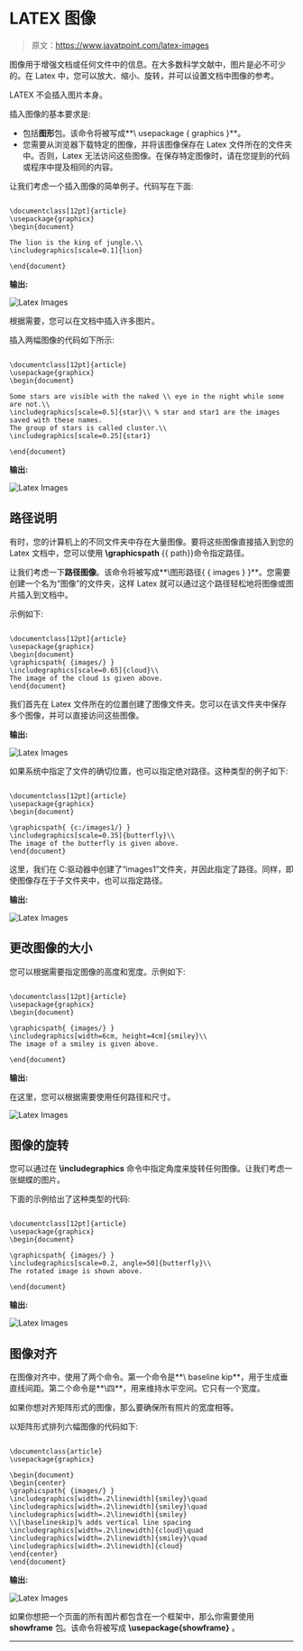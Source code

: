 # LATEX 图像

> 原文：<https://www.javatpoint.com/latex-images>

图像用于增强文档或任何文件中的信息。在大多数科学文献中，图片是必不可少的。在 Latex 中，您可以放大、缩小、旋转，并可以设置文档中图像的参考。

LATEX 不会插入图片本身。

插入图像的基本要求是:

*   包括**图形**包。该命令将被写成**\ usepackage { graphics }**。
*   您需要从浏览器下载特定的图像，并将该图像保存在 Latex 文件所在的文件夹中。否则，Latex 无法访问这些图像。在保存特定图像时，请在您提到的代码或程序中提及相同的内容。

让我们考虑一个插入图像的简单例子。代码写在下面:

```

\documentclass[12pt]{article}
\usepackage{graphicx}
\begin{document}

The lion is the king of jungle.\\
\includegraphics[scale=0.1]{lion}

\end{document}

```

**输出:**

![Latex Images](img/bc732602ce8ef22e50de450bd57596b4.png)

根据需要，您可以在文档中插入许多图片。

插入两幅图像的代码如下所示:

```

\documentclass[12pt]{article}
\usepackage{graphicx}
\begin{document}

Some stars are visible with the naked \\ eye in the night while some are not.\\
\includegraphics[scale=0.5]{star}\\ % star and star1 are the images saved with these names.
The group of stars is called cluster.\\
\includegraphics[scale=0.25]{star1}

\end{document}

```

**输出:**

![Latex Images](img/2f88a18d546abd7c95a71100c2886f5e.png)

## 路径说明

有时，您的计算机上的不同文件夹中存在大量图像。要将这些图像直接插入到您的 Latex 文档中，您可以使用 **\graphicspath** {{ path}}命令指定路径。

让我们考虑一下**路径图像**。该命令将被写成**\图形路径{ { images } }**。您需要创建一个名为“图像”的文件夹，这样 Latex 就可以通过这个路径轻松地将图像或图片插入到文档中。

示例如下:

```

\documentclass[12pt]{article}
\usepackage{graphicx}
\begin{document}
\graphicspath{ {images/} }
\includegraphics[scale=0.65]{cloud}\\
The image of the cloud is given above.
\end{document}

```

我们首先在 Latex 文件所在的位置创建了图像文件夹。您可以在该文件夹中保存多个图像，并可以直接访问这些图像。

**输出:**

![Latex Images](img/981c755d97bb789f8e8171f093d52a7c.png)

如果系统中指定了文件的确切位置，也可以指定绝对路径。这种类型的例子如下:

```

\documentclass[12pt]{article}
\usepackage{graphicx}
\begin{document}

\graphicspath{ {c:/images1/} }
\includegraphics[scale=0.35]{butterfly}\\
The image of the butterfly is given above.
\end{document}

```

这里，我们在 C:驱动器中创建了“images1”文件夹，并因此指定了路径。同样，即使图像存在于子文件夹中，也可以指定路径。

**输出:**

![Latex Images](img/2a503bd5d5d01b309ae2c1f71ccd6a00.png)

## 更改图像的大小

您可以根据需要指定图像的高度和宽度。示例如下:

```

\documentclass[12pt]{article}
\usepackage{graphicx}
\begin{document}

\graphicspath{ {images/} }
\includegraphics[width=6cm, height=4cm]{smiley}\\
The image of a smiley is given above.

\end{document}

```

**输出:**

在这里，您可以根据需要使用任何路径和尺寸。

![Latex Images](img/ed69c387986ff1fb65d1df7b9770412e.png)

## 图像的旋转

您可以通过在 **\includegraphics** 命令中指定角度来旋转任何图像。让我们考虑一张蝴蝶的图片。

下面的示例给出了这种类型的代码:

```

\documentclass[12pt]{article}
\usepackage{graphicx}
\begin{document}

\graphicspath{ {images/} }
\includegraphics[scale=0.2, angle=50]{butterfly}\\
The rotated image is shown above.

\end{document}

```

**输出:**

![Latex Images](img/3ce9d8d791ba6b034d17b27b3977b794.png)

## 图像对齐

在图像对齐中，使用了两个命令。第一个命令是**\ baseline kip**，用于生成垂直线间距。第二个命令是**\四**，用来维持水平空间。它只有一个宽度。

如果你想对齐矩阵形式的图像，那么要确保所有照片的宽度相等。

以矩阵形式排列六幅图像的代码如下:

```

\documentclass{article}
\usepackage{graphicx}

\begin{document}
\begin{center}
\graphicspath{ {images/} }
\includegraphics[width=.2\linewidth]{smiley}\quad
\includegraphics[width=.2\linewidth]{smiley}\quad
\includegraphics[width=.2\linewidth]{smiley}
\\[\baselineskip]% adds vertical line spacing
\includegraphics[width=.2\linewidth]{cloud}\quad
\includegraphics[width=.2\linewidth]{smiley}\quad
\includegraphics[width=.2\linewidth]{cloud}
\end{center}
\end{document}

```

**输出:**

![Latex Images](img/e8809af628611d7045f385333484fa26.png)

如果你想把一个页面的所有图片都包含在一个框架中，那么你需要使用 **showframe** 包。该命令将被写成 **\usepackage{showframe}** 。

* * *